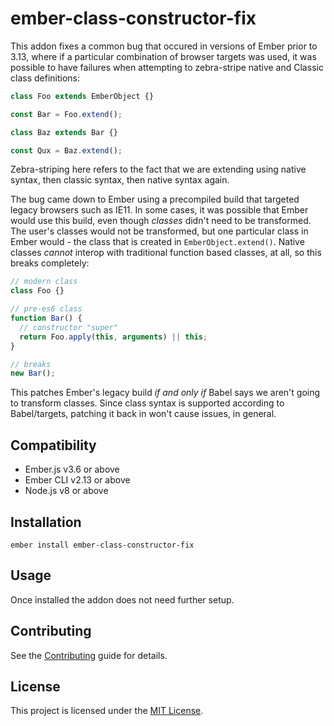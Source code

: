 ember-class-constructor-fix
==============================================================================

This addon fixes a common bug that occured in versions of Ember prior to 3.13,
where if a particular combination of browser targets was used, it was possible
to have failures when attempting to zebra-stripe native and Classic class
definitions:

```js
class Foo extends EmberObject {}

const Bar = Foo.extend();

class Baz extends Bar {}

const Qux = Baz.extend();
```

Zebra-striping here refers to the fact that we are extending using native
syntax, then classic syntax, then native syntax again.

The bug came down to Ember using a precompiled build that targeted legacy
browsers such as IE11. In some cases, it was possible that Ember would use this
build, even though _classes_ didn't need to be transformed. The user's classes
would not be transformed, but one particular class in Ember would - the class
that is created in `EmberObject.extend()`. Native classes _cannot_ interop with
traditional function based classes, at all, so this breaks completely:

```js
// modern class
class Foo {}

// pre-es6 class
function Bar() {
  // constructor "super"
  return Foo.apply(this, arguments) || this;
}

// breaks
new Bar();
```

This patches Ember's legacy build _if and only if_ Babel says we aren't going to
transform classes. Since class syntax is supported according to Babel/targets,
patching it back in won't cause issues, in general.

Compatibility
------------------------------------------------------------------------------

* Ember.js v3.6 or above
* Ember CLI v2.13 or above
* Node.js v8 or above


Installation
------------------------------------------------------------------------------

```
ember install ember-class-constructor-fix
```


Usage
------------------------------------------------------------------------------

Once installed the addon does not need further setup.


Contributing
------------------------------------------------------------------------------

See the [Contributing](CONTRIBUTING.md) guide for details.


License
------------------------------------------------------------------------------

This project is licensed under the [MIT License](LICENSE.md).
